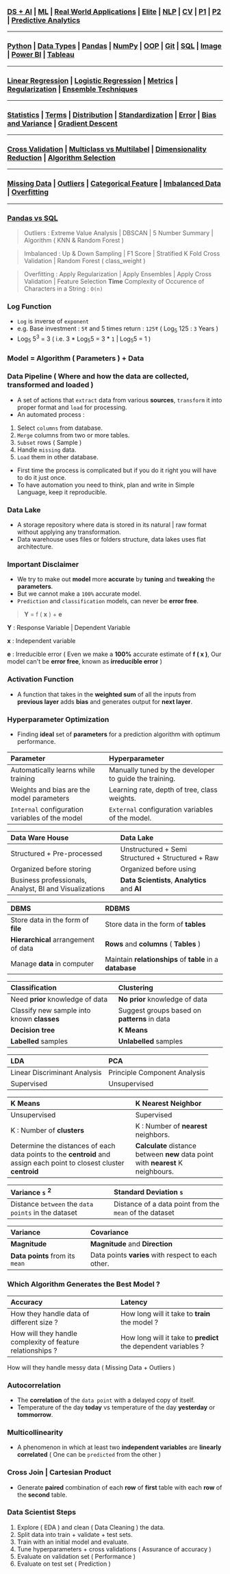### [DS + AI](https://github.com/KIRANKUMAR7296/Library/blob/main/AI/AI.md) | [ML](https://github.com/KIRANKUMAR7296/Library/blob/main/Machine%20Learning/Machine%20Learning%20Models.md) | [Real World Applications](https://github.com/KIRANKUMAR7296/Library/blob/main/Machine%20Learning/IBM%20Machine%20Learning.md) | [Elite](https://github.com/KIRANKUMAR7296/Library/blob/main/Data%20Science/Primer%20Steps.md) | [NLP](https://github.com/KIRANKUMAR7296/Library/blob/main/AI/Natural%20Language%20Processing.md) | [CV](https://github.com/KIRANKUMAR7296/Library/blob/main/AI/Computer%20Vision.md) | [P1](https://github.com/KIRANKUMAR7296/Distracted-Driver-Classification) | [P2](https://github.com/KIRANKUMAR7296/SMS-Classification) | [Predictive Analytics](https://github.com/KIRANKUMAR7296/Library/blob/main/Data%20Science/Predictive%20Analytics.md)

---

### [Python](https://github.com/KIRANKUMAR7296/Library/blob/main/Python/1.Python.md) | [Data Types](https://github.com/KIRANKUMAR7296/Library/blob/main/Python/2.Data%20Types.md) | [Pandas](https://github.com/KIRANKUMAR7296/Library/blob/main/Python/Pandas.md) | [NumPy](https://github.com/KIRANKUMAR7296/Library/blob/main/Python/NumPy.md) | [OOP](https://github.com/KIRANKUMAR7296/Library/blob/main/Python/3.Object%20Oriented%20Programming.md) | [Git](https://github.com/KIRANKUMAR7296/Library/blob/main/Git.md) | [SQL](https://github.com/KIRANKUMAR7296/Library/blob/main/SQL/SQL%20Queries.md) | [Image](https://github.com/KIRANKUMAR7296/Library/blob/main/Data%20Science/Flow.md) | [Power BI](https://github.com/KIRANKUMAR7296/PowerBI) | [Tableau](https://github.com/KIRANKUMAR7296/Tableau)

---

### [Linear Regression](https://github.com/KIRANKUMAR7296/Library/blob/main/Data%20Science/Supervised%20Learning/Regression/Linear%20Regression.md) | [Logistic Regression](https://github.com/KIRANKUMAR7296/Library/blob/main/Data%20Science/Supervised%20Learning/Classification/Logistic%20Regression.md)  | [Metrics](https://github.com/KIRANKUMAR7296/Library/blob/main/Data%20Science/Supervised%20Learning/Regression/Regression%20Metrics.md) | [Regularization](https://github.com/KIRANKUMAR7296/Library/blob/main/Data%20Science/Regularization.md) | [Ensemble Techniques](https://github.com/KIRANKUMAR7296/Library/blob/main/Data%20Science/Supervised%20Learning/Ensemble%20Techniques.md)
 
---

### [Statistics](https://github.com/KIRANKUMAR7296/Library/blob/main/Statistics/Statistics.md) | [Terms](https://github.com/KIRANKUMAR7296/Library/blob/main/Statistics/Important%20Statistical%20Terms.md) | [Distribution](https://github.com/KIRANKUMAR7296/Library/blob/main/Statistics/Distribution.md) | [Standardization](https://github.com/KIRANKUMAR7296/Library/blob/main/Data%20Science/Normalization%20vs%20Standardization.md) | [Error](https://github.com/KIRANKUMAR7296/Library/blob/main/Data%20Science/Error.md) | [Bias and Variance](https://github.com/KIRANKUMAR7296/Library/blob/main/Data%20Science/Bias%20and%20Variance.md) | [Gradient Descent](https://github.com/KIRANKUMAR7296/Library/blob/main/Data%20Science/Gradient%20Descent.md)

--- 

### [Cross Validation](https://github.com/KIRANKUMAR7296/Library/blob/main/Data%20Science/Cross%20Validation.md) | [Multiclass vs Multilabel](https://github.com/KIRANKUMAR7296/Library/blob/main/Data%20Science/Multi%20Class%20and%20Multi%20Label%20Classification.md) | [Dimensionality Reduction](https://github.com/KIRANKUMAR7296/Library/blob/main/Data%20Science/Unsupervised%20Learning/Dimensionality%20Reduction.md) | [Algorithm Selection](https://github.com/KIRANKUMAR7296/Library/blob/main/Data%20Science/Steps/Algorithm%20Selection.md)

---

### [Missing Data](https://github.com/KIRANKUMAR7296/Library/blob/main/Data%20Science/Missing%20Data.md) | [Outliers](https://github.com/KIRANKUMAR7296/Library/blob/main/Data%20Science/Outliers.md) | [Categorical Feature](https://github.com/KIRANKUMAR7296/Library/blob/main/Data%20Science/Categorical.md) | [Imbalanced Data](https://github.com/KIRANKUMAR7296/Library/blob/main/Data%20Science/Imbalanced%20Dataset.md) | [Overfitting](https://github.com/KIRANKUMAR7296/Library/blob/main/Data%20Science/Overfitting.md)

---

### [Pandas vs SQL](https://pandas.pydata.org/pandas-docs/stable/getting_started/comparison/comparison_with_sql.html#join)

> Outliers : Extreme Value Analysis | DBSCAN | 5 Number Summary | Algorithm ( KNN & Random Forest )

> Imbalanced : Up & Down Sampling | F1 Score | Stratified K Fold Cross Validation | Random Forest ( class_weight )

> Overfitting : Apply Regularization | Apply Ensembles | Apply Cross Validation | Feature Selection
**Time** Complexity of Occurence of Characters in a String : `O(n)`

### Log Function
- `Log` is inverse of `exponent`
- e.g. Base investment : `5₹` and 5 times return : `125₹` ( Log<sub>5</sub> 125 : `3` Years )
- Log<sub>5</sub> 5<sup>3</sup> = 3 ( i.e. 3 * Log<sub>5</sub>5 = 3 * `1` | Log<sub>5</sub>5 = 1 )

### Model = Algorithm ( Parameters ) + Data

### Data Pipeline ( Where and how the data are collected, transformed and loaded ) 
- A set of actions that `extract` data from various **sources**, `transform` it into proper format and `load` for processing.
- An automated process :
1. Select `columns` from database.
2. `Merge` columns from two or more tables. 
3. `Subset` rows ( Sample ) 
4. Handle `missing` data.
5. `Load` them in other database.
- First time the process is complicated but if you do it right you will have to do it just once.
- To have automation you need to think, plan and write in Simple Language, keep it reproducible. 

### Data Lake
- A storage repository where data is stored in its natural | raw format without applying any transformation.
- Data warehouse uses files or folders structure, data lakes uses flat architecture.

### Important Disclaimer
- We try to make out **model** more **accurate** by **tuning** and **tweaking** the **parameters**.
- But we cannot make a `100%` accurate model.
- `Prediction` and `classification` models, can never be **error free**.

> **Y** = f ( **x** ) + **e**

**Y** : Response Variable | Dependent Variable

**x** : Independent variable

**e** : Irreducible error ( Even we make a **100%** accurate estimate of **f ( x )**, Our model can't be **error free**, known as **irreducible error** )

### Activation Function
- A function that takes in the **weighted sum** of all the inputs from **previous layer** adds **bias** and generates output for **next layer**.

### Hyperparameter Optimization
- Finding **ideal** set of **parameters** for a prediction algorithm with optimum performance.

Parameter | Hyperparameter
:--- | :---
Automatically learns while training | Manually tuned by the developer to guide the training.
Weights and bias are the model parameters | Learning rate, depth of tree, class weights.
`Internal` configuration variables of the model | `External` configuration variables of the model.

Data Ware House | Data Lake
:--- | :---
Structured + Pre-processed | Unstructured + Semi Structured + Structured + Raw
Organized before storing | Organized before using
Business professionals, Analyst, BI and Visualizations | **Data Scientists**, **Analytics** and **AI**

| DBMS | RDBMS |
| :--- | :---  |
| Store data in the form of **file** | Store data in the form of **tables** |
| **Hierarchical** arrangement of data | **Rows** and **columns** ( **Tables** ) |
| Manage **data** in computer | Maintain **relationships** of **table** in a **database** |

| Classification | Clustering |
| :--- | :---  |
| Need **prior** knowledge of data | **No prior** knowledge of data |
| Classify new sample into known **classes** | Suggest groups based on **patterns** in data |
| **Decision tree** | **K Means** |
| **Labelled** samples | **Unlabelled** samples |

LDA | PCA
:--- | :---
Linear Discriminant Analysis | Principle Component Analysis
Supervised | Unsupervised

K Means | K Nearest Neighbor
:--- | :---
Unsupervised | Supervised
K : Number of **clusters** | K : Number of **nearest** neighbors.
Determine the distances of each data points to the **centroid** and assign each point to closest cluster **centroid** | **Calculate** distance between **new** data point with **nearest** K neighbours.

Variance `s` <sup>2</sup> | Standard Deviation `s`
:--- | :---
Distance `between` the `data points` in the dataset |  Distance of a data point from the `mean` of the dataset

Variance | Covariance
:--- | :---
**Magnitude** | **Magnitude** and **Direction**
**Data points** from its `mean` | Data points **varies** with respect to each other.

### Which Algorithm Generates the Best Model ?

Accuracy | Latency
:--- | :---
How they handle data of different size ? | How long will it take to **train** the model ?
How will they handle complexity of feature relationships ? | How long will it take to **predict** the dependent variables ?
How will they handle messy data ( Missing Data + Outliers )

### Autocorrelation
- The **correlation** of the `data point` with a delayed copy of itself. 
- Temperature of the day **today** vs temperature of the day **yesterday** or **tommorrow**.

### Multicollinearity 
- A phenomenon in which at least two **independent variables** are **linearly correlated** ( One can be `predicted` from the other )

### Cross Join | Cartesian Product
- Generate **paired** combination of each **row** of **first** table with each **row** of the **second** table.

### Data Scientist Steps 
1. Explore ( EDA ) and clean ( Data Cleaning ) the data.
2. Split data into train + validate + test sets.
3. Train with an initial model and evaluate.
4. Tune hyperparameters + cross validations ( Assurance of accuracy ) 
5. Evaluate on validation set ( Performance )  
6. Evaluate on test set ( Prediction )
